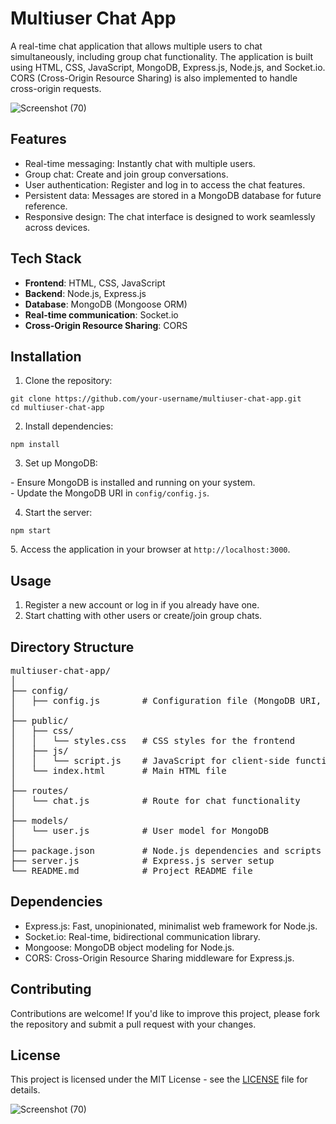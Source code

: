 <!DOCTYPE html>
<html lang="en">
<head>
<meta charset="UTF-8">
<meta name="viewport" content="width=device-width, initial-scale=1.0">
<title>Multiuser Chat App - README</title>
</head>
<body>

<h1>Multiuser Chat App</h1>

<p>A real-time chat application that allows multiple users to chat simultaneously, including group chat functionality. The application is built using HTML, CSS, JavaScript, MongoDB, Express.js, Node.js, and Socket.io. CORS (Cross-Origin Resource Sharing) is also implemented to handle cross-origin requests.</p>


![Screenshot (70)](https://github.com/jitendra3618/CHAT-APP/assets/137607500/af722b9b-4091-42d3-a583-35e9d67677e4)

<h2>Features</h2>

<ul>
  <li>Real-time messaging: Instantly chat with multiple users.</li>
  <li>Group chat: Create and join group conversations.</li>
  <li>User authentication: Register and log in to access the chat features.</li>
  <li>Persistent data: Messages are stored in a MongoDB database for future reference.</li>
  <li>Responsive design: The chat interface is designed to work seamlessly across devices.</li>
</ul>

<h2>Tech Stack</h2>

<ul>
  <li><strong>Frontend</strong>: HTML, CSS, JavaScript</li>
  <li><strong>Backend</strong>: Node.js, Express.js</li>
  <li><strong>Database</strong>: MongoDB (Mongoose ORM)</li>
  <li><strong>Real-time communication</strong>: Socket.io</li>
  <li><strong>Cross-Origin Resource Sharing</strong>: CORS</li>
</ul>

<h2>Installation</h2>

<ol>
  <li>Clone the repository:</li>
</ol>

<pre><code>git clone https://github.com/your-username/multiuser-chat-app.git
cd multiuser-chat-app
</code></pre>

<ol start="2">
  <li>Install dependencies:</li>
</ol>

<pre><code>npm install
</code></pre>

<ol start="3">
  <li>Set up MongoDB:</li>
</ol>

<p>- Ensure MongoDB is installed and running on your system.<br>
- Update the MongoDB URI in <code>config/config.js</code>.</p>

<ol start="4">
  <li>Start the server:</li>
</ol>

<pre><code>npm start
</code></pre>

<p>5. Access the application in your browser at <code>http://localhost:3000</code>.</p>

<h2>Usage</h2>

<ol>
  <li>Register a new account or log in if you already have one.</li>
  <li>Start chatting with other users or create/join group chats.</li>
</ol>

<h2>Directory Structure</h2>

<pre>
multiuser-chat-app/
│
├── config/
│   ├── config.js        # Configuration file (MongoDB URI, etc.)
│
├── public/
│   ├── css/
│   │   └── styles.css   # CSS styles for the frontend
│   ├── js/
│   │   └── script.js    # JavaScript for client-side functionality
│   └── index.html       # Main HTML file
│
├── routes/
│   └── chat.js          # Route for chat functionality
│
├── models/
│   └── user.js          # User model for MongoDB
│
├── package.json         # Node.js dependencies and scripts
├── server.js            # Express.js server setup
└── README.md            # Project README file
</pre>

<h2>Dependencies</h2>

<ul>
  <li>Express.js: Fast, unopinionated, minimalist web framework for Node.js.</li>
  <li>Socket.io: Real-time, bidirectional communication library.</li>
  <li>Mongoose: MongoDB object modeling for Node.js.</li>
  <li>CORS: Cross-Origin Resource Sharing middleware for Express.js.</li>
</ul>

<h2>Contributing</h2>

<p>Contributions are welcome! If you'd like to improve this project, please fork the repository and submit a pull request with your changes.</p>

<h2>License</h2>

<p>This project is licensed under the MIT License - see the <a href="LICENSE">LICENSE</a> file for details.</p>

![Screenshot (70)](https://github.com/jitendra3618/CHAT-APP/assets/137607500/4d6c03ce-43fe-4505-889c-50584545e0a2)


</body>
</html>
